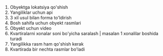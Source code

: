 1. Obyektga lokatsiya qo'shish
2. Yangiliklar uchun api
3. 3 xil usul bilan forma to'ldirish
4. Bosh sahifa uchun obyekt rasmlari
5. Obyekt uchun video
6. Kvartiralarni xonalar soni bo'yicha saralash | masalan 1 xonalilar boshida turadi
7. Yangilikka rasm ham qo'shish kerak
8. Kvartirada bir nechta rasmlar bo'ladi